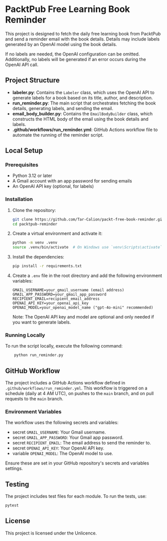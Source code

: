 # PacktPub Free Learning Book Reminder

This project is designed to fetch the daily free learning book from PacktPub and send a reminder email with the book details. Details may include labels generated by an OpenAI model using the book details. 

If no labels are needed, the OpenAI configuration can be omitted. Additionally, no labels will be generated if an error occurs during the OpenAI API call.

## Project Structure

- **labeler.py**: Contains the `Labeler` class, which uses the OpenAI API to generate labels for a book based on its title, author, and description.
- **run_reminder.py**: The main script that orchestrates fetching the book details, generating labels, and sending the email.
- **email_body_builder.py**: Contains the `EmailBodyBuilder` class, which constructs the HTML body of the email using the book details and labels.
- **.github/workflows/run_reminder.yml**: GitHub Actions workflow file to automate the running of the reminder script.

## Local Setup

### Prerequisites

- Python 3.12 or later
- A Gmail account with an app password for sending emails
- An OpenAI API key (optional, for labels)

### Installation

1. Clone the repository:
   ```bash
   git clone https://github.com/Tar-Calion/packt-free-book-reminder.git
   cd packtpub-reminder
   ```

2. Create a virtual environment and activate it:
   ```bash
   python -m venv .venv
   source .venv/bin/activate  # On Windows use `venv\Scripts\activate`
   ```

3. Install the dependencies:
   ```bash
   pip install -r requirements.txt
   ```

4. Create a `.env` file in the root directory and add the following environment variables:
   ```plaintext
   GMAIL_USERNAME=your_gmail_username (email address)
   GMAIL_APP_PASSWORD=your_gmail_app_password
   RECIPIENT_EMAIL=recipient_email_address
   OPENAI_API_KEY=your_openai_api_key
   OPENAI_MODEL=your_openai_model_name ("gpt-4o-mini" recommended)
   ```

   Note: The OpenAI API key and model are optional and only needed if you want to generate labels.

### Running Locally

To run the script locally, execute the following command:

````bash
    python run_reminder.py
````

## GitHub Workflow

The project includes a GitHub Actions workflow defined in `.github/workflows/run_reminder.yml`. This workflow is triggered on a schedule (daily at 4 AM UTC), on pushes to the `main` branch, and on pull requests to the `main` branch.

### Environment Variables

The workflow uses the following secrets and variables:
- secret `GMAIL_USERNAME`: Your Gmail username.
- secret `GMAIL_APP_PASSWORD`: Your Gmail app password.
- secret `RECIPIENT_EMAIL`: The email address to send the reminder to.
- secret `OPENAI_API_KEY`: Your OpenAI API key.
- variable `OPENAI_MODEL`: The OpenAI model to use.

Ensure these are set in your GitHub repository's secrets and variables settings.

## Testing

The project includes test files for each module. To run the tests, use:

````bash
pytest
````

## License

This project is licensed under the Unlicence.